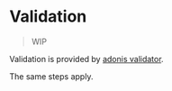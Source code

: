 # Validation
> WIP

Validation is provided by [adonis validator](https://adonisjs.com/docs/4.1/validator).

The same steps apply.